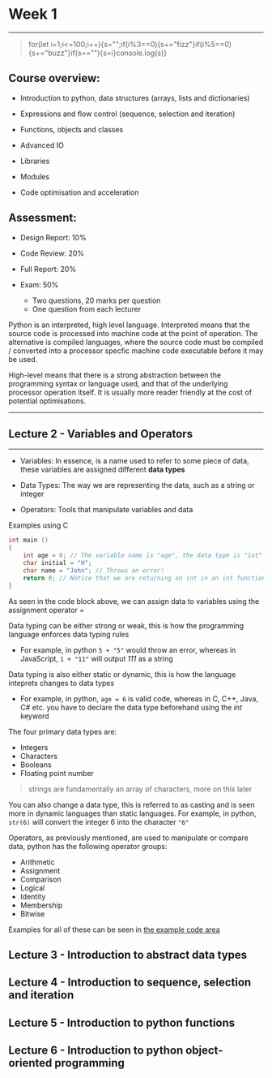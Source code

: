 <h1> Week 1 </h1>

***

> for(let i=1;i<=100;i++){s="";if(i%3==0){s+="fizz"}if(i%5==0){s+="buzz"}if(s==""){s=i}console.log(s)}

<h2> Course overview: </h2>

- Introduction to python, data structures (arrays, lists and dictionaries)
- Expressions and flow control (sequence, selection and iteration)
- Functions, objects and classes

- Advanced IO
- Libraries
- Modules
- Code optimisation and acceleration

<h2> Assessment: </h2>

- Design Report: 10%
- Code Review: 20%
- Full Report: 20%

- Exam: 50%
    - Two questions, 20 marks per question
    - One question from each lecturer

Python is an interpreted, high level language. Interpreted means that the source code is processed into machine code at the point of operation. The alternative is compiled languages, where the source code must be compiled / converted into a processor specfic machine code executable before it may be used.

High-level means that there is a strong abstraction between the programming syntax or language used, and that of the underlying processor operation itself. It is usually more reader friendly at the cost of potential optimisations.

***

<h2> Lecture 2 - Variables and Operators </h2>

***

- Variables: In essence, is a name used to refer to some piece of data, these variables are assigned different **data types**

- Data Types: The way we are representing the data, such as a string or integer

- Operators: Tools that manipulate variables and data

<display>
<spoiler> Examples using C </spoiler>

```C
int main ()
{
    int age = 6; // The variable name is "age", the data type is "int" and the value is "6"
    char initial = "H";
    char name = "John"; // Throws an error!
    return 0; // Notice that we are returning an int in an int function
}
```

<display>

As seen in the code block above, we can assign data to variables using the assignment operator _=_

Data typing can be either strong or weak, this is how the programming language enforces data typing rules

- For example, in python `5 + "5"` would throw an error, whereas in JavaScript, `1 + "11"` will output _111_ as a string

Data typing is also either static or dynamic, this is how the language inteprets changes to data types

- For example, in python, `age = 6` is valid code, whereas in C, C++, Java, C# etc. you have to declare the data type beforehand using the _int_ keyword

The four primary data types are:
- Integers
- Characters
- Booleans
- Floating point number

> strings are fundamentally an array of characters, more on this later

You can also change a data type, this is referred to as casting and is seen more in dynamic languages than static languages. For example, in python, `str(6)` will convert the integer 6 into the character `"6"`

Operators, as previously mentioned, are used to manipulate or compare data, python has the following operator groups:
- Arithmetic
- Assignment
- Comparison
- Logical
- Identity
- Membership
- Bitwise

Examples for all of these can be seen in [the example code area](/extra_code/example_codes.py)

<h2> Lecture 3 - Introduction to abstract data types </h2>
<h2> Lecture 4 - Introduction to sequence, selection and iteration </h2>
<h2> Lecture 5 - Introduction to python functions </h2>
<h2> Lecture 6 - Introduction to python object-oriented programming </h2>
